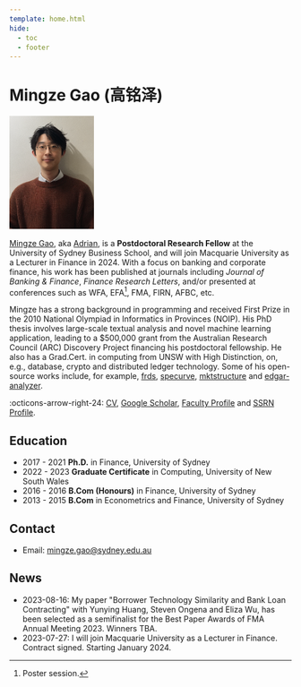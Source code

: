 ```yaml
---
template: home.html
hide:
  - toc
  - footer
--- 
```


# Mingze Gao (高铭泽)

<img id="hide-on-large" src="/images/AdrianAI.png" width="30%">

[Mingze Gao](https://mingze-gao.com), aka [Adrian](https://adrian-gao.com), is a **Postdoctoral Research Fellow** at the University of Sydney Business School, and will join Macquarie University as a Lecturer in Finance in 2024. With a focus on banking and corporate finance, his work has been published at journals including _Journal of Banking & Finance_, _Finance Research Letters_, and/or presented at conferences such as WFA, EFA[^1], FMA, FIRN, AFBC, etc.

[^1]: Poster session.

Mingze has a strong background in programming and received First Prize in the 2010 National Olympiad in Informatics in Provinces (NOIP). His PhD thesis involves large-scale textual analysis and novel machine learning application, leading to a $500,000 grant from the Australian Research Council (ARC) Discovery Project financing his postdoctoral fellowship. He also has a Grad.Cert. in computing from UNSW with High Distinction, on, e.g., database, crypto and distributed ledger technology. Some of his open-source works include, for example, [frds](https://frds.io), [specurve](https://github.com/mgao6767/specurve), [mktstructure](https://github.com/mgao6767/mktstructure) and [edgar-analyzer](https://github.com/mgao6767/edgar-analyzer).

:octicons-arrow-right-24: [CV](https://mingze-gao.com/cv/), [Google Scholar](https://scholar.google.com/citations?user=5n1YYx0AAAAJ&hl=en&oi=ao), [Faculty Profile](https://www.sydney.edu.au/business/about/our-people/academic-staff/mingze-gao) and [SSRN Profile](https://papers.ssrn.com/sol3/cf_dev/AbsByAuth.cfm?per_id=2999772).

## Education

- 2017 - 2021 **Ph.D.** in Finance, University of Sydney
- 2022 - 2023 **Graduate Certificate** in Computing, University of New South Wales
- 2016 - 2016 **B.Com (Honours)** in Finance, University of Sydney
- 2013 - 2015 **B.Com** in Econometrics and Finance, University of Sydney

## Contact

- Email: [mingze.gao@sydney.edu.au](mailto:mingze.gao@sydney.edu.au)

## News

- 2023-08-16: My paper "Borrower Technology Similarity and Bank Loan Contracting" with Yunying Huang, Steven Ongena and Eliza Wu, has been selected as a semifinalist for the Best Paper Awards of FMA Annual Meeting 2023. Winners TBA.
- 2023-07-27: I will join Macquarie University as a Lecturer in Finance. Contract signed. Starting January 2024.
